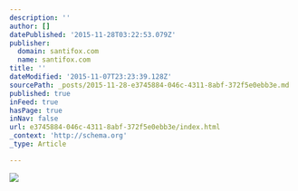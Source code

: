 ```yaml
---
description: ''
author: []
datePublished: '2015-11-28T03:22:53.079Z'
publisher:
  domain: santifox.com
  name: santifox.com
title: ''
dateModified: '2015-11-07T23:23:39.128Z'
sourcePath: _posts/2015-11-28-e3745884-046c-4311-8abf-372f5e0ebb3e.md
published: true
inFeed: true
hasPage: true
inNav: false
url: e3745884-046c-4311-8abf-372f5e0ebb3e/index.html
_context: 'http://schema.org'
_type: Article

---
```

![](http://payload158.cargocollective.com/1/0/3626/5464640/bradi-kansi-1_o.jpg)